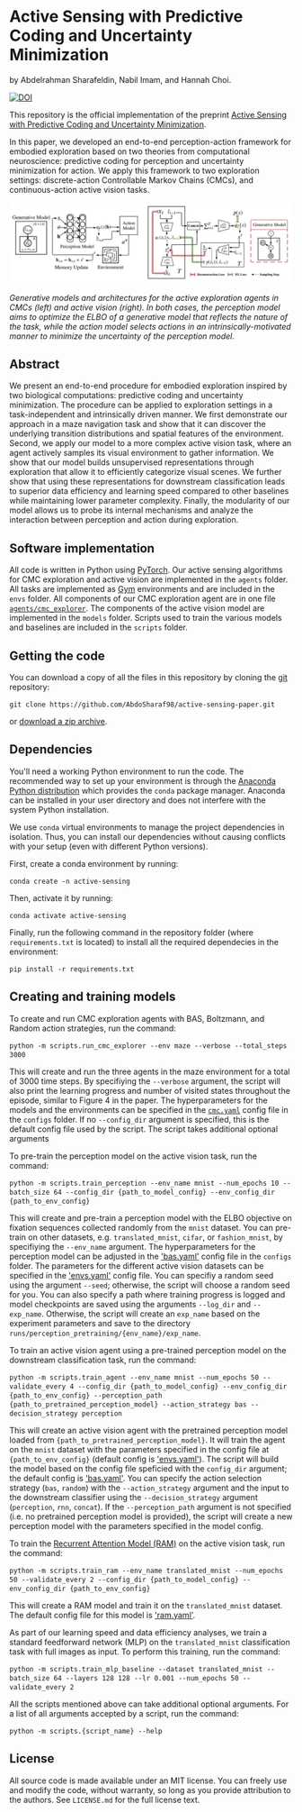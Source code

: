 # Active Sensing with Predictive Coding and Uncertainty Minimization

by
Abdelrahman Sharafeldin,
Nabil Imam,
and Hannah Choi.

[![DOI](https://zenodo.org/badge/DOI/10.5281/zenodo.10837552.svg)](https://doi.org/10.5281/zenodo.10837552)

This repository is the official implementation of the preprint [Active Sensing with Predictive Coding and Uncertainty Minimization](https://arxiv.org/abs/2307.00668).

In this paper, we developed an end-to-end perception-action framework for embodied exploration based on two theories from computational neuroscience: predictive coding for perception and uncertainty minimization for action. We apply this framework to two exploration settings: discrete-action Controllable Markov Chains (CMCs), and continuous-action active vision tasks. 

![](models_architectures.png)


*Generative models and architectures for the active exploration agents in CMCs (left) and active vision (right). In both cases, the perception model aims to optimize the ELBO of a generative model that reflects the nature of the task, while the action model selects actions in an intrinsically-motivated manner to minimize the uncertainty of the perception model.*


## Abstract

We present an end-to-end procedure for embodied exploration inspired by two biological computations: predictive coding and uncertainty minimization. The procedure can be applied to exploration settings in a task-independent and intrinsically driven manner. We first demonstrate our approach in a maze navigation task and show that it can discover the underlying transition distributions and spatial features of the environment. Second, we apply our model to a more complex active vision task, where an agent actively samples its visual environment to gather information. We show that our model builds unsupervised representations through exploration that allow it to efficiently categorize visual scenes. We further show that using these representations for downstream classification leads to superior data efficiency and learning speed compared to other baselines while maintaining lower parameter complexity.  Finally, the modularity of our model allows us to probe its internal mechanisms and analyze the interaction between perception and action during exploration.


## Software implementation

All code is written in Python using [PyTorch](pytroch.org). Our active sensing algorithms for CMC exploration and active vision are implemented in the `agents` folder. All tasks are implemented as [Gym](https://www.gymlibrary.dev/index.html) environments and are included in the `envs` folder. All components of our CMC exploration agent are in one file [`agents/cmc_explorer`](./agents/cmc_explorer.py). The components of the active vision model are implemented in the `models` folder. Scripts used to train the various models and baselines are included in the `scripts` folder.

## Getting the code

You can download a copy of all the files in this repository by cloning the
[git](https://git-scm.com/) repository:

    git clone https://github.com/AbdoSharaf98/active-sensing-paper.git

or [download a zip archive](https://github.com/AbdoSharaf98/active-sensing-paper/archive/refs/heads/main.zip).

## Dependencies

You'll need a working Python environment to run the code.
The recommended way to set up your environment is through the
[Anaconda Python distribution](https://www.anaconda.com/download/) which
provides the `conda` package manager.
Anaconda can be installed in your user directory and does not interfere with
the system Python installation.

We use `conda` virtual environments to manage the project dependencies in
isolation.
Thus, you can install our dependencies without causing conflicts with your
setup (even with different Python versions).

First, create a conda environment by running:

    conda create -n active-sensing

Then, activate it by running:

    conda activate active-sensing

Finally, run the following command in the repository folder (where `requirements.txt`
is located) to install all the required dependecies in the environment:

    pip install -r requirements.txt

## Creating and training models

To create and run CMC exploration agents with BAS, Boltzmann, and Random action strategies, run the command:

    python -m scripts.run_cmc_explorer --env maze --verbose --total_steps 3000
    
This will create and run the three agents in the maze environment for a total of 3000 time steps. By specifiying the `--verbose` argument, the script will also print the learning progress and number of visited states throughout the episode, similar to Figure 4 in the paper. The hyperparameters for the models and the environments can be specified in the [`cmc.yaml`](./configs/cmc.yaml) config file in the `configs` folder. If no `--config_dir` argument is specified, this is the default config file used by the script. The script takes additional optional arguments 

To pre-train the perception model on the active vision task, run the command:

    python -m scripts.train_perception --env_name mnist --num_epochs 10 --batch_size 64 --config_dir {path_to_model_config} --env_config_dir {path_to_env_config}

This will create and pre-train a perception model with the ELBO objective on fixation sequences collected randomly from the `mnist` dataset. You can pre-train on other datasets, e.g. `translated_mnist`, `cifar`, or `fashion_mnist`, by specifiying the `--env_name` argument. The hyperparameters for the perception model can be adjusted in the ['bas.yaml'](./configs/bas.yaml) config file in the `configs` folder. The parameters for the different active vision datasets can be specified in the ['envs.yaml'](./configs/envs.yaml) config file. You can specifiy a random seed using the argument `--seed`; otherwise, the script will choose a random seed for you. You can also specify a path where training progress is logged and model checkpoints are saved using the arguments `--log_dir` and `--exp_name`. Otherwise, the script will create an `exp_name` based on the experiment parameters and save to the directory `runs/perception_pretraining/{env_name}/exp_name`.

To train an active vision agent using a pre-trained perception model on the downstream classification task, run the command:

    python -m scripts.train_agent --env_name mnist --num_epochs 50 --validate_every 4 --config_dir {path_to_model_config} --env_config_dir {path_to_env_config} --perception_path {path_to_pretrained_perception_model} --action_strategy bas --decision_strategy perception

This will create an active vision agent with the pretrained perception model loaded from `{path_to_pretrained_perception_model}`. It will train the agent on the `mnist` dataset with the parameters specified in the config file at `{path_to_env_config}` (default config is ['envs.yaml'](./configs/envs.yaml)). The script will build the model based on the config file speficied with the `config_dir` argument; the default config is ['bas.yaml'](./configs/bas.yaml). You can specify the action selection strategy (`bas`, `random`) with the `--action_strategy` argument and the input to the downstream classifier using the `--decision_strategy` argument (`perception`, `rnn`, `concat`). If the `--perception_path` argument is not specified (i.e. no pretrained perception model is provided), the script will create a new perception model with the parameters specified in the model config. 

To train the [Recurrent Attention Model (RAM)](https://arxiv.org/abs/1406.6247) on the active vision task, run the command: 

    python -m scripts.train_ram --env_name translated_mnist --num_epochs 50 --validate_every 2 --config_dir {path_to_model_config} --env_config_dir {path_to_env_config}

This will create a RAM model and train it on the `translated_mnist` dataset. The default config file for this model is ['ram.yaml'](./configs/ram.yaml). 

As part of our learning speed and data efficiency analyses, we train a standard feedforward network (MLP) on the `translated_mnist` classification task with full images as input. To perform this training, run the command:

    python -m scripts.train_mlp_baseline --dataset translated_mnist --batch_size 64 --layers 128 128 --lr 0.001 --num_epochs 50 --validate_every 2

All the scripts mentioned above can take additional optional arguments. For a list of all arguments accepted by a script, run the command:

    python -m scripts.{script_name} --help

[//]: <> (TODO: ## Reproducing the results)

[//]: <> (TODO)

## License

All source code is made available under an MIT license. You can freely
use and modify the code, without warranty, so long as you provide attribution
to the authors. See `LICENSE.md` for the full license text.

